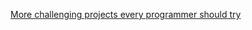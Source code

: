 [More challenging projects every programmer should try](https://web.eecs.utk.edu/~azh/blog/morechallengingprojects.html)
